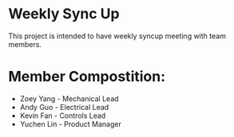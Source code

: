 # Weekly Sync Up

This project is intended to have weekly syncup meeting with team members.


# Member Compostition:

- Zoey Yang - Mechanical Lead
- Andy Guo - Electrical Lead
- Kevin Fan - Controls Lead
- Yuchen Lin - Product Manager
